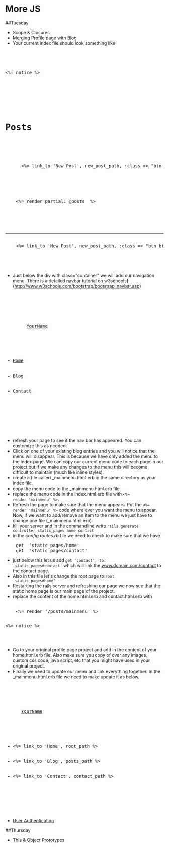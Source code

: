 # More JS

##Tuesday
- Scope & Closures
- Merging Profile page with Blog
 - Your current index file should look something like 
<pre>
 <div class="container"> 
  <p id="notice"><%= notice %></p>
  <div class="row">
    <div class="col-xs-12 col-sm-9">
      <h1>Posts</h1>
    </div>
    <div class="col-xs-12 col-sm-3">
      <%= link_to 'New Post', new_post_path, :class => "btn btn-primary" %>  
    </div>
  </div>
  <div class="row">
    <%= render partial: @posts  %>
  </div>
  <div class="row">
      <hr>
    <%= link_to 'New Post', new_post_path, :class => "btn btn-primary" %> 
  </div>
 </div>
</pre>
 - Just below the div with class="container" we will add our navigation menu. There is a detailed navbar tutorial on w3schools](http://www.w3schools.com/bootstrap/bootstrap_navbar.asp)
<pre>
  <nav class="navbar navbar-default">
    <div class="container-fluid">
      <div class="navbar-header">
        <a class="navbar-brand" href="#">YourName</a>
      </div>
      <ul class="nav navbar-nav">
        <li><a href="#">Home</a></li>
        <li><a href="#">Blog</a></li>
        <li><a href="#">Contact</a></li>  
      </ul>
    </div>
  </nav>
</pre>
 - refresh your page to see if the nav bar has appeared. You can customize this as needed. 
 - Click on one of your existing blog entries and you will notice that the menu will disappear. This is because we have only added the menu to the index page. We can copy our current menu code to each page in our project but if we make any changes to the menu this will become difficult to maintain (much like inline styles).
 - create a file called _mainmenu.html.erb in the same directory as your index file. 
 - copy the menu code to the _mainmenu.html.erb file
 - replace the menu code in the index.html.erb file with <code><%= render 'mainmenu' %></code>.
 - Refresh the page to make sure that the menu appears. Put the <code><%= render 'mainmenu' %></code> code where ever you want the menu to appear. Now, if we want to add/remove an item to the menu we just have to change one file (_mainmenu.html.erb). 
 - kill your server and in the commandline write <code>rails generate controller static_pages home contact </code>
 - in the _config.routes.rb_ file we need to check to make sure that we have  
<pre>
	get  'static_pages/home'
  	get  'static_pages/contact'
</pre>
 - just below this let us add <code>get 'contact', to: 'static_pages#contact'</code> which will link the www.domain.com/contact to the contact page. 
 - Also in this file let's change the root page to <code>root 'static_pages#home'</code>
 - Restarting the rails server and refreshing our page we now see that the static home page is our main page of the project. 
 - replace the content of the home.html.erb and contact.html.erb with 
<pre>
<div class="container">
	<%= render '/posts/mainmenu' %>
	<p id="notice"><%= notice %></p>
</div>
</pre>
 - Go to your original profile page project and add in the content of your home.html.erb file. Also make sure you copy of over any images, custom css code, java script, etc that you might have used in your original project. 
 - Finally we need to update our menu and link everything together. In the _mainmenu.html.erb file we need to make update it as below. 
<pre>
<nav class="navbar navbar-default">
  <div class="container-fluid">
    <div class="navbar-header">
      <a class="navbar-brand" href="/">YourName</a>
    </div>
    <ul class="nav navbar-nav">
      <li><%= link_to 'Home', root_path %></li>
      <li><%= link_to 'Blog', posts_path %></li>
      <li><%= link_to 'Contact', contact_path %></li> 
    </ul>
  </div>
</nav> 
</pre>


- [User Authentication](https://www.sitepoint.com/devise-authentication-in-depth/)


##Thursday
- This & Object Prototypes
